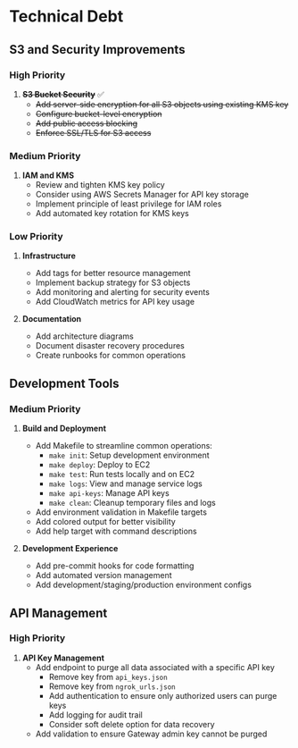 # Technical Debt

## S3 and Security Improvements

### High Priority

1. ~~**S3 Bucket Security**~~ ✅
   - ~~Add server-side encryption for all S3 objects using existing KMS key~~
   - ~~Configure bucket-level encryption~~
   - ~~Add public access blocking~~
   - ~~Enforce SSL/TLS for S3 access~~

### Medium Priority

1. **IAM and KMS**
   - Review and tighten KMS key policy
   - Consider using AWS Secrets Manager for API key storage
   - Implement principle of least privilege for IAM roles
   - Add automated key rotation for KMS keys

### Low Priority

1. **Infrastructure**

   - Add tags for better resource management
   - Implement backup strategy for S3 objects
   - Add monitoring and alerting for security events
   - Add CloudWatch metrics for API key usage

2. **Documentation**
   - Add architecture diagrams
   - Document disaster recovery procedures
   - Create runbooks for common operations

## Development Tools

### Medium Priority

1. **Build and Deployment**

   - Add Makefile to streamline common operations:
     - `make init`: Setup development environment
     - `make deploy`: Deploy to EC2
     - `make test`: Run tests locally and on EC2
     - `make logs`: View and manage service logs
     - `make api-keys`: Manage API keys
     - `make clean`: Cleanup temporary files and logs
   - Add environment validation in Makefile targets
   - Add colored output for better visibility
   - Add help target with command descriptions

2. **Development Experience**
   - Add pre-commit hooks for code formatting
   - Add automated version management
   - Add development/staging/production environment configs

## API Management

### High Priority

1. **API Key Management**
   - Add endpoint to purge all data associated with a specific API key
     - Remove key from `api_keys.json`
     - Remove key from `ngrok_urls.json`
     - Add authentication to ensure only authorized users can purge keys
     - Add logging for audit trail
     - Consider soft delete option for data recovery
   - Add validation to ensure Gateway admin key cannot be purged

